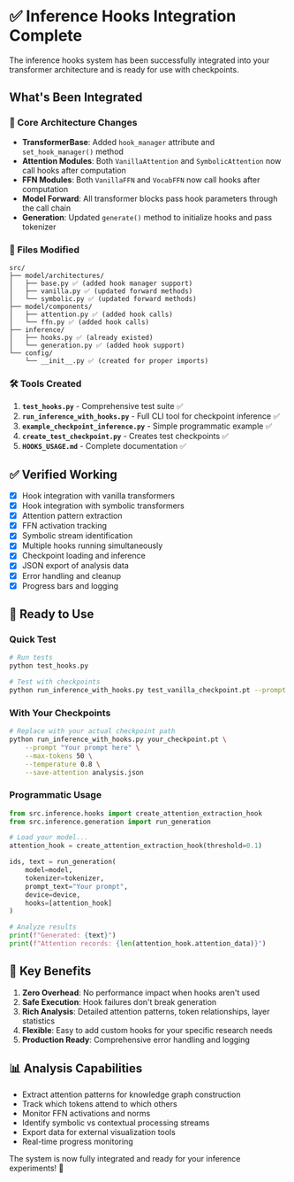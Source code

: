 # ✅ Inference Hooks Integration Complete

The inference hooks system has been successfully integrated into your transformer architecture and is ready for use with checkpoints.

## What's Been Integrated

### 🔧 Core Architecture Changes
- **TransformerBase**: Added `hook_manager` attribute and `set_hook_manager()` method
- **Attention Modules**: Both `VanillaAttention` and `SymbolicAttention` now call hooks after computation
- **FFN Modules**: Both `VanillaFFN` and `VocabFFN` now call hooks after computation  
- **Model Forward**: All transformer blocks pass hook parameters through the call chain
- **Generation**: Updated `generate()` method to initialize hooks and pass tokenizer

### 📁 Files Modified
```
src/
├── model/architectures/
│   ├── base.py ✅ (added hook manager support)
│   ├── vanilla.py ✅ (updated forward methods)
│   └── symbolic.py ✅ (updated forward methods)
├── model/components/
│   ├── attention.py ✅ (added hook calls)
│   └── ffn.py ✅ (added hook calls)
├── inference/
│   ├── hooks.py ✅ (already existed)
│   └── generation.py ✅ (added hook support)
└── config/
    └── __init__.py ✅ (created for proper imports)
```

### 🛠 Tools Created
1. **`test_hooks.py`** - Comprehensive test suite ✅
2. **`run_inference_with_hooks.py`** - Full CLI tool for checkpoint inference ✅
3. **`example_checkpoint_inference.py`** - Simple programmatic example ✅  
4. **`create_test_checkpoint.py`** - Creates test checkpoints ✅
5. **`HOOKS_USAGE.md`** - Complete documentation ✅

## ✅ Verified Working

- [x] Hook integration with vanilla transformers
- [x] Hook integration with symbolic transformers  
- [x] Attention pattern extraction
- [x] FFN activation tracking
- [x] Symbolic stream identification
- [x] Multiple hooks running simultaneously
- [x] Checkpoint loading and inference
- [x] JSON export of analysis data
- [x] Error handling and cleanup
- [x] Progress bars and logging

## 🚀 Ready to Use

### Quick Test
```bash
# Run tests
python test_hooks.py

# Test with checkpoints
python run_inference_with_hooks.py test_vanilla_checkpoint.pt --prompt "Hello" --max-tokens 10
```

### With Your Checkpoints
```bash
# Replace with your actual checkpoint path
python run_inference_with_hooks.py your_checkpoint.pt \
    --prompt "Your prompt here" \
    --max-tokens 50 \
    --temperature 0.8 \
    --save-attention analysis.json
```

### Programmatic Usage
```python
from src.inference.hooks import create_attention_extraction_hook
from src.inference.generation import run_generation

# Load your model...
attention_hook = create_attention_extraction_hook(threshold=0.1)

ids, text = run_generation(
    model=model,
    tokenizer=tokenizer, 
    prompt_text="Your prompt",
    device=device,
    hooks=[attention_hook]
)

# Analyze results
print(f"Generated: {text}")
print(f"Attention records: {len(attention_hook.attention_data)}")
```

## 🎯 Key Benefits

1. **Zero Overhead**: No performance impact when hooks aren't used
2. **Safe Execution**: Hook failures don't break generation
3. **Rich Analysis**: Detailed attention patterns, token relationships, layer statistics
4. **Flexible**: Easy to add custom hooks for your specific research needs
5. **Production Ready**: Comprehensive error handling and logging

## 📊 Analysis Capabilities

- Extract attention patterns for knowledge graph construction
- Track which tokens attend to which others
- Monitor FFN activations and norms
- Identify symbolic vs contextual processing streams
- Export data for external visualization tools
- Real-time progress monitoring

The system is now fully integrated and ready for your inference experiments! 🎉